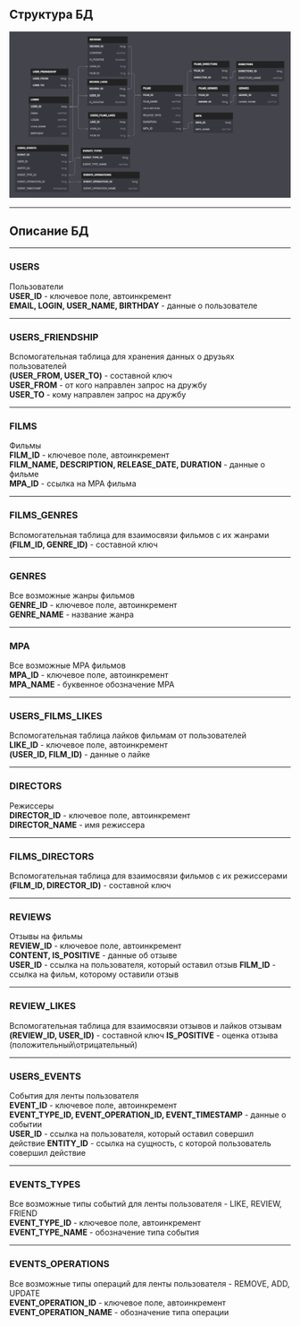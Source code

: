 ## Структура БД

![Схема базы данных](DB_Structure.png)

---

## Описание БД

---

### USERS
Пользователи<br>
<b>USER_ID</b> - ключевое поле, автоинкремент<br>
<b>EMAIL, LOGIN, USER_NAME, BIRTHDAY</b> - данные о пользователе

---

### USERS_FRIENDSHIP
Вспомогательная таблица для хранения данных о друзьях пользователей<br>
<b>(USER_FROM, USER_TO)</b> - составной ключ<br>
<b>USER_FROM</b> - от кого направлен запрос на дружбу<br>
<b>USER_TO</b> - кому направлен запрос на дружбу

---

### FILMS
Фильмы<br>
<b>FILM_ID</b> - ключевое поле, автоинкремент<br>
<b>FILM_NAME, DESCRIPTION, RELEASE_DATE, DURATION</b> - данные о фильме<br>
<b>MPA_ID</b> - ссылка на MPA фильма

---

### FILMS_GENRES
Вспомогательная таблица для взаимосвязи фильмов с их жанрами<br>
<b>(FILM_ID, GENRE_ID)</b> - составной ключ

---

### GENRES
Все возможные жанры фильмов<br>
<b>GENRE_ID</b> - ключевое поле, автоинкремент<br>
<b>GENRE_NAME</b> - название жанра

---

### MPA
Все возможные MPA фильмов<br>
<b>MPA_ID</b> - ключевое поле, автоинкремент<br>
<b>MPA_NAME</b> - буквенное обозначение MPA

---

### USERS_FILMS_LIKES
Вспомогательная таблица лайков фильмам от пользователей<br>
<b>LIKE_ID</b> - ключевое поле, автоинкремент<br>
<b>(USER_ID, FILM_ID)</b> - данные о лайке

---

### DIRECTORS
Режиссеры<br>
<b>DIRECTOR_ID</b> - ключевое поле, автоинкремент<br>
<b>DIRECTOR_NAME</b> - имя режиссера

---

### FILMS_DIRECTORS
Вспомогательная таблица для взаимосвязи фильмов с их режиссерами<br>
<b>(FILM_ID, DIRECTOR_ID)</b> - составной ключ

---

### REVIEWS
Отзывы на фильмы<br>
<b>REVIEW_ID</b> - ключевое поле, автоинкремент<br>
<b>CONTENT, IS_POSITIVE</b> - данные об отзыве<br>
<b>USER_ID</b> - ссылка на пользователя, который оставил отзыв
<b>FILM_ID</b> - ссылка на фильм, которому оставили отзыв

---

### REVIEW_LIKES
Вспомогательная таблица для взаимосвязи отзывов и лайков отзывам<br>
<b>(REVIEW_ID, USER_ID)</b> - составной ключ
<b>IS_POSITIVE</b> - оценка отзыва (положительный\отрицательный)

---

### USERS_EVENTS
События для ленты пользователя<br>
<b>EVENT_ID</b> - ключевое поле, автоинкремент<br>
<b>EVENT_TYPE_ID, EVENT_OPERATION_ID, EVENT_TIMESTAMP</b> - данные о событии<br>
<b>USER_ID</b> - ссылка на пользователя, который оставил совершил действие
<b>ENTITY_ID</b> - ссылка на сущность, с которой пользователь совершил действие

---

### EVENTS_TYPES
Все возможные типы событий для ленты пользователя - LIKE, REVIEW, FRIEND<br>
<b>EVENT_TYPE_ID</b> - ключевое поле, автоинкремент<br>
<b>EVENT_TYPE_NAME</b> - обозначение типа события

---

### EVENTS_OPERATIONS
Все возможные типы операций для ленты пользователя - REMOVE, ADD, UPDATE<br>
<b>EVENT_OPERATION_ID</b> - ключевое поле, автоинкремент<br>
<b>EVENT_OPERATION_NAME</b> - обозначение типа операции